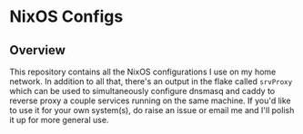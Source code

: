 # NixOS Configs

## Overview

This repository contains all the NixOS configurations I use on my home network.
In addition to all that, there's an output in the flake called `srvProxy` which
can be used to simultaneously configure dnsmasq and caddy to reverse proxy a
couple services running on the same machine. If you'd like to use it for your
own system(s), do raise an issue or email me and I'll polish it up for more
general use.
